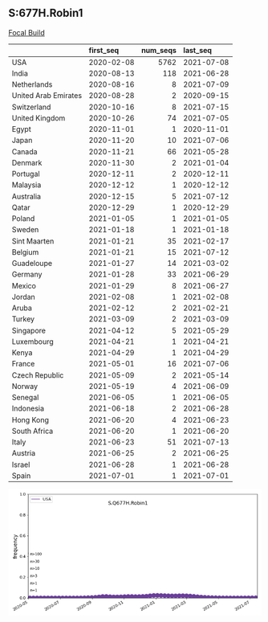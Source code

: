

## S:677H.Robin1
[Focal Build](https://nextstrain.org/groups/neherlab/ncov/S.Q677H.Robin1?f_country=USA)

|                      | first_seq   |   num_seqs | last_seq   |
|:---------------------|:------------|-----------:|:-----------|
| USA                  | 2020-02-08  |       5762 | 2021-07-08 |
| India                | 2020-08-13  |        118 | 2021-06-28 |
| Netherlands          | 2020-08-16  |          8 | 2021-07-09 |
| United Arab Emirates | 2020-08-28  |          2 | 2020-09-15 |
| Switzerland          | 2020-10-16  |          8 | 2021-07-15 |
| United Kingdom       | 2020-10-26  |         74 | 2021-07-05 |
| Egypt                | 2020-11-01  |          1 | 2020-11-01 |
| Japan                | 2020-11-20  |         10 | 2021-07-06 |
| Canada               | 2020-11-21  |         66 | 2021-05-28 |
| Denmark              | 2020-11-30  |          2 | 2021-01-04 |
| Portugal             | 2020-12-11  |          2 | 2020-12-11 |
| Malaysia             | 2020-12-12  |          1 | 2020-12-12 |
| Australia            | 2020-12-15  |          5 | 2021-07-12 |
| Qatar                | 2020-12-29  |          1 | 2020-12-29 |
| Poland               | 2021-01-05  |          1 | 2021-01-05 |
| Sweden               | 2021-01-18  |          1 | 2021-01-18 |
| Sint Maarten         | 2021-01-21  |         35 | 2021-02-17 |
| Belgium              | 2021-01-21  |         15 | 2021-07-12 |
| Guadeloupe           | 2021-01-27  |         14 | 2021-03-02 |
| Germany              | 2021-01-28  |         33 | 2021-06-29 |
| Mexico               | 2021-01-29  |          8 | 2021-06-27 |
| Jordan               | 2021-02-08  |          1 | 2021-02-08 |
| Aruba                | 2021-02-12  |          2 | 2021-02-21 |
| Turkey               | 2021-03-09  |          2 | 2021-03-09 |
| Singapore            | 2021-04-12  |          5 | 2021-05-29 |
| Luxembourg           | 2021-04-21  |          1 | 2021-04-21 |
| Kenya                | 2021-04-29  |          1 | 2021-04-29 |
| France               | 2021-05-01  |         16 | 2021-07-06 |
| Czech Republic       | 2021-05-09  |          2 | 2021-05-14 |
| Norway               | 2021-05-19  |          4 | 2021-06-09 |
| Senegal              | 2021-06-05  |          1 | 2021-06-05 |
| Indonesia            | 2021-06-18  |          2 | 2021-06-28 |
| Hong Kong            | 2021-06-20  |          4 | 2021-06-23 |
| South Africa         | 2021-06-20  |          1 | 2021-06-20 |
| Italy                | 2021-06-23  |         51 | 2021-07-13 |
| Austria              | 2021-06-25  |          2 | 2021-06-25 |
| Israel               | 2021-06-28  |          1 | 2021-06-28 |
| Spain                | 2021-07-01  |          1 | 2021-07-01 |

![Overall trends S.Q677H.Robin1](/overall_trends_figures/overall_trends_S.Q677H.Robin1.png)